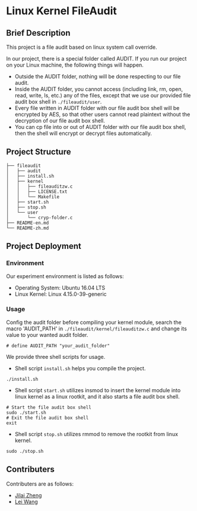 # Linux Kernel FileAudit

## Brief Description

This project is a file audit based on linux system call override.

In our project, there is a special folder called AUDIT. If you run our project on your Linux machine, the following things will happen.

- Outside the AUDIT folder, nothing will be done respecting to our file audit.
- Inside the AUDIT folder, you cannot access (including link, rm, open, read, write, ls, etc.) any of the files, except that we use our provided file audit box shell in `./fileaudit/user`.
- Every file written in AUDIT folder with our file audit box shell will be encrypted by AES, so that other users cannot read plaintext without the decryption of our file audit box shell.
- You can cp file into or out of AUDIT folder with our file audit box shell, then the shell will encrypt or decrypt files automatically.

## Project Structure
```
├── fileaudit
│   ├── audit
│   ├── install.sh
│   ├── kernel
│   │   ├── fileauditzw.c
│   │   ├── LICENSE.txt
│   │   └── Makefile
│   ├── start.sh
│   ├── stop.sh
│   └── user
│       └── cryp-folder.c
├── README-en.md
└── README-zh.md
```

## Project Deployment

### Environment

Our experiment environment is listed as follows:

- Operating System: Ubuntu 16.04 LTS
- Linux Kernel: Linux 4.15.0-39-generic

### Usage

Config the audit folder before compiling your kernel module, 
search the macro 'AUDIT\_PATH' in `./fileaudit/kernel/fileauditzw.c` and change its value to your wanted audit folder.

```shell
# define AUDIT_PATH "your_audit_folder"
```

We provide three shell scripts for usage.

- Shell script `install.sh` helps you compile the project. 

```shell
./install.sh
```

- Shell script `start.sh` utilizes insmod to insert the kernel module into linux kernel as a linux rootkit,
and it also starts a file audit box shell.

```shell
# Start the file audit box shell
sudo ./start.sh
# Exit the file audit box shell
exit
```

- Shell script `stop.sh` utilizes rmmod to remove the rootkit from linux kernel.
```shell
sudo ./stop.sh
```

## Contributers

Contributers are as follows:

- [Jilai Zheng](https://github.com/zhengjilai)
- [Lei Wang](https://github.com/Dulou)
